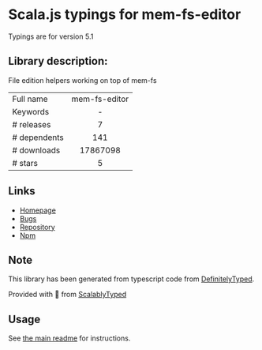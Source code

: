 
# Scala.js typings for mem-fs-editor

Typings are for version 5.1

## Library description:
File edition helpers working on top of mem-fs

|                    |                 |
| ------------------ | :-------------: |
| Full name          | mem-fs-editor |
| Keywords           | - |
| # releases         | 7 |
| # dependents       | 141 |
| # downloads        | 17867098 |
| # stars            | 5 |

## Links
- [Homepage](https://github.com/SBoudrias/mem-fs-editor#readme)
- [Bugs](https://github.com/SBoudrias/mem-fs-editor/issues)
- [Repository](https://github.com/SBoudrias/mem-fs-editor)
- [Npm](https://www.npmjs.com/package/mem-fs-editor)
    


## Note
This library has been generated from typescript code from [DefinitelyTyped](https://definitelytyped.org).

Provided with :purple_heart: from [ScalablyTyped](https://github.com/oyvindberg/ScalablyTyped)

## Usage
See [the main readme](../../readme.md) for instructions.


